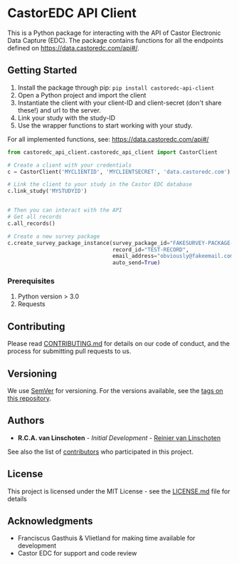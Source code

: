 # CastorEDC API Client
This is a Python package for interacting with the API of Castor Electronic Data Capture (EDC).
The package contains functions for all the endpoints defined on https://data.castoredc.com/api#/.

## Getting Started

1. Install the package through pip: `pip install castoredc-api-client`
2. Open a Python project and import the client
3. Instantiate the client with your client-ID and client-secret (don't share these!) and url to the server.
4. Link your study with the study-ID
5. Use the wrapper functions to start working with your study.

For all implemented functions, see: https://data.castoredc.com/api#/

```python
from castoredc_api_client.castoredc_api_client import CastorClient

# Create a client with your credentials
c = CastorClient('MYCLIENTID', 'MYCLIENTSECRET', 'data.castoredc.com') 

# Link the client to your study in the Castor EDC database
c.link_study('MYSTUDYID')


# Then you can interact with the API
# Get all records
c.all_records()

# Create a new survey package
c.create_survey_package_instance(survey_package_id="FAKESURVEY-PACKAGE-ID",
                                 record_id="TEST-RECORD",
                                 email_address="obviously@fakeemail.com",
                                 auto_send=True)
```

### Prerequisites

1. Python version > 3.0
2. Requests

## Contributing

Please read [CONTRIBUTING.md](CONTRIBUTING.md) for details on our code of conduct, and the process for submitting pull requests to us.

## Versioning

We use [SemVer](http://semver.org/) for versioning. For the versions available, see the [tags on this repository](https://github.com/reiniervlinschoten/castoredc_api_client/tags). 

## Authors

* **R.C.A. van Linschoten** - *Initial Development* - [Reinier van Linschoten](https://github.com/reiniervlinschoten)

See also the list of [contributors](https://github.com/your/project/contributors) who participated in this project.

## License

This project is licensed under the MIT License - see the [LICENSE.md](LICENSE.md) file for details

## Acknowledgments

* Franciscus Gasthuis & Vlietland for making time available for development  
* Castor EDC for support and code review
